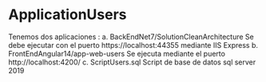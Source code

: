 # ApplicationUsers
Tenemos dos aplicaciones :
 a. BackEndNet7/SolutionCleanArchitecture        Se debe ejecutar con el puerto https://localhost:44355 mediante IIS Express
 b. FrontEndAngular14/app-web-users         Se ejecuta mediante el puerto http://localhost:4200/
 c. ScriptUsers.sql          Script de base de datos sql server 2019
